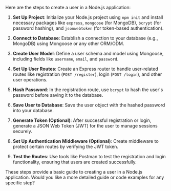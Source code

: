 Here are the steps to create a user in a Node.js application:

1. **Set Up Project**: Initialize your Node.js project using `npm init` and install necessary packages like `express`, `mongoose` (for MongoDB), `bcrypt` (for password hashing), and `jsonwebtoken` (for token-based authentication).

2. **Connect to Database**: Establish a connection to your database (e.g., MongoDB) using Mongoose or any other ORM/ODM.

3. **Create User Model**: Define a user schema and model using Mongoose, including fields like `username`, `email`, and `password`.

4. **Set Up User Routes**: Create an Express router to handle user-related routes like registration (`POST /register`), login (`POST /login`), and other user operations.

5. **Hash Password**: In the registration route, use `bcrypt` to hash the user's password before saving it to the database.

6. **Save User to Database**: Save the user object with the hashed password into your database.

7. **Generate Token (Optional)**: After successful registration or login, generate a JSON Web Token (JWT) for the user to manage sessions securely.

8. **Set Up Authentication Middleware (Optional)**: Create middleware to protect certain routes by verifying the JWT token.

9. **Test the Routes**: Use tools like Postman to test the registration and login functionality, ensuring that users are created successfully.

These steps provide a basic guide to creating a user in a Node.js application. Would you like a more detailed guide or code examples for any specific step?
